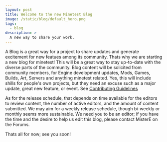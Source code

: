 ```yaml
---
layout: post
title: Welcome to the new Minetest Blog
image: /static/blog/default_hero.png
tags:
  - blog
description: >
  A new way to share your work.
---
```




A Blog is a great way for a project to share updates and generate excitement for new featues among its community. Thats why we are starting a new blog for minetest! This will be a great way to stay up-to-date with the diverse parts of the community. Blog content will be solicited from community members, for Engine development updates, Mods, Games, Builds, Art, Servers and anything minetest related. Yes, this will include shills for people's own projects, but they need an excuse such as a major update, great new feature, or event. See [Contributing Guidelines](https://minetestblog.github.io/about/)

As for the release schedule, that depends on time available for the editors to review content, the number of active editors, and the amount of content submitted. We may aim for a weekly release schedule, though bi-weekly or monthly seems more sustainable. We need you to be an editor; if you have the time and the desire to help us edit this blog, please contact MisterE on the Forums.

Thats all for now; see you soon!

